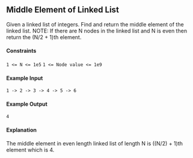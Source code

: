 ## Middle Element of Linked List
Given a linked list of integers. Find and return the middle element of the linked list.
NOTE: If there are N nodes in the linked list and N is even then return the (N/2 + 1)th element.

#### Constraints
`1 <= N <= 1e5`
`1 <= Node value <= 1e9`

#### Example Input
`1 -> 2 -> 3 -> 4 -> 5 -> 6`

#### Example Output
`4`

#### Explanation
The middle element in even length linked list of length N is ((N/2) + 1)th element which is 4.